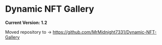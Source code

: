 # Dynamic NFT Gallery
**Current Version: 1.2**

Moved repository to -> https://github.com/MrMidnight7331/Dynamic-NFT-Gallery